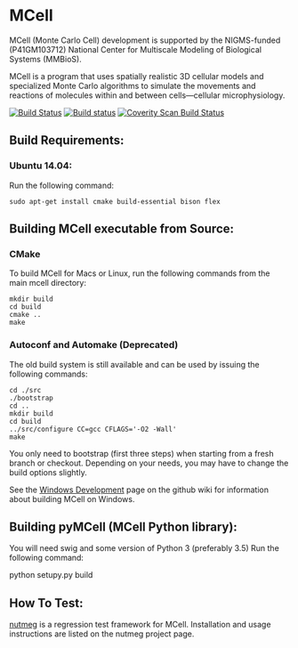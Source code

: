 # MCell

MCell (Monte Carlo Cell) development is supported by the NIGMS-funded
(P41GM103712) National Center for Multiscale Modeling of Biological Systems
(MMBioS).

MCell is a program that uses spatially realistic 3D cellular models and
specialized Monte Carlo algorithms to simulate the movements and reactions of
molecules within and between cells—cellular microphysiology. 

[![Build Status](https://travis-ci.org/mcellteam/mcell.svg?branch=master)](https://travis-ci.org/mcellteam/mcell)
[![Build status](https://ci.appveyor.com/api/projects/status/github/mcellteam/mcell?branch=master&svg=true)](https://ci.appveyor.com/project/jczech/mcell/branch/master)
<a href="https://scan.coverity.com/projects/mcellteam-mcell">
  <img alt="Coverity Scan Build Status"
       src="https://scan.coverity.com/projects/8521/badge.svg"/>
</a>

## Build Requirements:

### Ubuntu 14.04:

Run the following command:

    sudo apt-get install cmake build-essential bison flex

## Building MCell executable from Source:

### CMake

To build MCell for Macs or Linux, run the following commands from the main
mcell directory:

    mkdir build
    cd build
    cmake ..
    make

### Autoconf and Automake (Deprecated)

The old build system is still available and can be used by issuing the 
following commands:

    cd ./src
    ./bootstrap
    cd ..
    mkdir build
    cd build
    ../src/configure CC=gcc CFLAGS='-O2 -Wall' 
    make

You only need to bootstrap (first three steps) when starting from a fresh
branch or checkout. Depending on your needs, you may have to change the
build options slightly.

See the [Windows
Development](https://github.com/mcellteam/mcell/wiki/Windows-Development) page
on the github wiki for information about building MCell on Windows.

## Building pyMCell (MCell Python library):

You will need swig and some version of Python 3 (preferably 3.5) Run the
following command:

  python setupy.py build

## How To Test:

[nutmeg](https://github.com/mcellteam/nutmeg) is a regression test
framework for MCell. Installation and usage instructions are listed on the
nutmeg project page.
